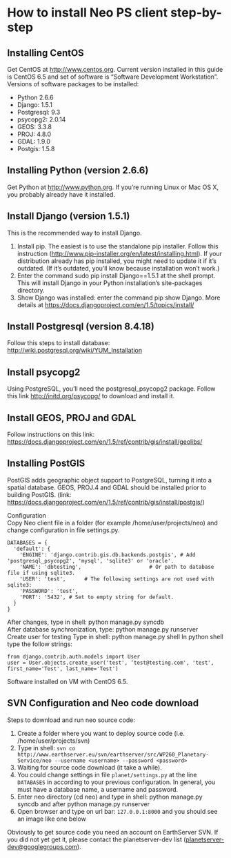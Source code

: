 # How to install Neo PS client step-by-step

## Installing CentOS
Get CentOS at http://www.centos.org.
Current version installed in this guide is CentOS 6.5 and set of software is “Software Development Workstation”.
Versions of software packages to be installed:
* Python 2.6.6
* Django: 1.5.1
* Postgresql: 9.3
* psycopg2: 2.0.14
* GEOS: 3.3.8
* PROJ: 4.8.0
* GDAL: 1.9.0
* Postgis: 1.5.8

## Installing Python (version 2.6.6)
Get Python at http://www.python.org. 
If you’re running Linux or Mac OS X, you probably already have it installed.

## Install Django (version 1.5.1)
This is the recommended way to install Django.
1. Install pip. The easiest is to use the standalone pip installer. Follow this instruction (http://www.pip-installer.org/en/latest/installing.html). If your distribution already has pip installed, you might need to update it if it’s outdated. (If it’s outdated, you’ll know because installation won’t work.)
2. Enter the command sudo pip install Django==1.5.1 at the shell prompt. This will install Django in your Python installation’s site-packages directory.
3. Show Django was installed: enter the command pip show Django.
More details at https://docs.djangoproject.com/en/1.5/topics/install/

## Install Postgresql (version 8.4.18)
Follow this steps to install database: http://wiki.postgresql.org/wiki/YUM_Installation

## Install psycopg2
Using PostgreSQL, you’ll need the postgresql_psycopg2 package. Follow this link http://initd.org/psycopg/ to download and install it.

## Install GEOS, PROJ and GDAL
Follow instructions on this link: https://docs.djangoproject.com/en/1.5/ref/contrib/gis/install/geolibs/

## Installing PostGIS
PostGIS adds geographic object support to PostgreSQL, turning it into a spatial database. GEOS, PROJ.4 and GDAL should be installed prior to building PostGIS. (link: https://docs.djangoproject.com/en/1.5/ref/contrib/gis/install/postgis/)

Configuration	
Copy Neo client file in a folder (for example /home/user/projects/neo) and change configuration in file settings.py.		

```
DATABASES = {		
  'default': {		
    'ENGINE': 'django.contrib.gis.db.backends.postgis', # Add 'postgresql_psycopg2', 'mysql', 'sqlite3' or 'oracle'.	
    'NAME': 'dbtesting',                      # Or path to database file if using sqlite3.	
    'USER': 'test',      # The following settings are not used with sqlite3:	
    'PASSWORD': 'test',	
    'PORT': '5432', # Set to empty string for default.		
  }		
}	
```

After changes, type in shell: python manage.py syncdb	
After database synchronization, type: python manage.py runserver	
Create user for testing	
Type in shell: python manage.py shell
In python shell type the follow strings:	

```
from django.contrib.auth.models import User	
user = User.objects.create_user('test', ‘test@testing.com', 'test', first_name='Test', last_name='Test')		
```

Software installed on VM with CentOS 6.5.	

## SVN Configuration and Neo code download
Steps to download and run neo source code: 

1. Create a folder where you want to deploy source code (i.e. /home/user/projects/svn)
2. Type in shell: `svn co http://www.earthserver.eu/svn/earthserver/src/WP260_Planetary-Service/neo --username <username> --password <password>`
3. Waiting for source code download (it take a while).
4. You could change settings in file `planet/settings.py` at the line `DATABASES` in according to your previous configuration. In general, you must have a database name, a username and password.
5. Enter neo directory (cd neo) and type in shell: python manage.py syncdb and after python manage.py runserver
6. Open browser and type on url bar: `127.0.0.1:8000` and you should see an image like one below

Obviously to get source code you need an account on EarthServer SVN. If you did not yet get it, please contact the planetserver-dev list (planetserver-dev@googlegroups.com).
